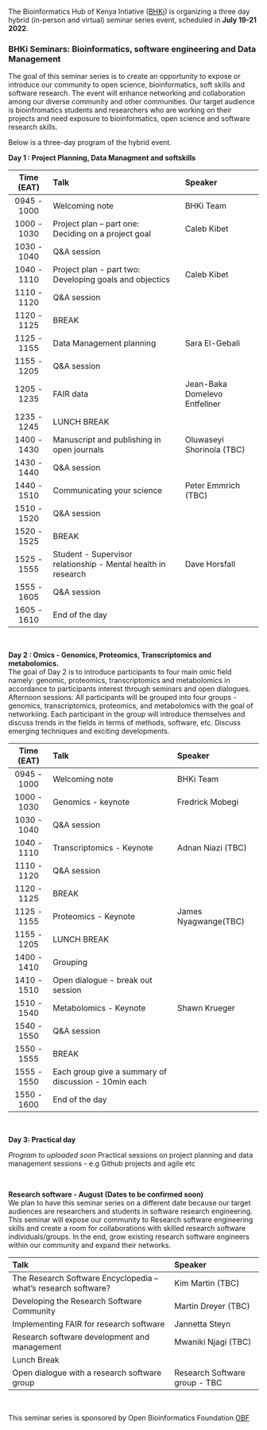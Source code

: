 The Bioinformatics Hub of Kenya Intiative ([BHKi](https://bhki.org/)) is organizing a three day hybrid (in-person and virtual) seminar series event, scheduled in **July 19-21 2022**. 

### BHKi Seminars: Bioinformatics, software engineering and Data Management

The goal of this seminar series  is to create an opportunity to expose or introduce our community to open science, bioinformatics, soft skills and software research. The event will enhance networking and collaboration among our diverse community and other communities. Our target audience is bioinfromatics students and researchers who are working on their projects and need exposure to bioinformatics, open science and software research skills. 

Below is a three-day program of the hybrid event.

**Day 1 : Project Planning, Data Managment and softskills**
<br/>

|**Time (EAT)**| **Talk** | **Speaker** |
|:---------------:|:---------------------- | :-------------------------------------------- |
|0945 - 1000| Welcoming note | BHKi Team |
|1000 - 1030 |Project plan – part one: <br/>Deciding on a project goal | Caleb Kibet |
|1030 - 1040|Q&A session||
|1040 - 1110 |Project plan - part two: <br/>Developing goals and objectics | Caleb Kibet |
|1110 - 1120|Q&A session||
|1120 - 1125|BREAK||
|1125 - 1155 |Data Management planning | Sara El-Gebali |
|1155 - 1205 |Q&A session||
|1205 - 1235|FAIR data| Jean-Baka Domelevo Entfellner |
|1235 - 1245| LUNCH BREAK||
|1400 - 1430|Manuscript and publishing in open journals|Oluwaseyi Shorinola (TBC)|
|1430 - 1440|Q&A session||
|1440 - 1510| Communicating your science | Peter Emmrich (TBC)|
|1510 - 1520|Q&A session||
|1520 - 1525|BREAK||
|1525 - 1555|Student - Supervisor relationship - Mental health in research|Dave Horsfall|
|1555 - 1605|Q&A session||
|1605 - 1610|End of the day |

<br/>

**Day 2 : Omics - Genomics, Proteomics, Transcriptomics and metabolomics.**
<br/>
The goal of Day 2 is to introduce participants to four main omic field namely: genomic, proteomics, transcriptomics and metabolomics in accordance to participants interest through seminars and open dialogues.<br/>
Afternoon sessions: All participants will be grouped into four groups - genomics, transcriptomics, proteomics, and metabolomics with the goal of networkiing. Each participant in the group will introduce themselves and discuss trends in the fields in terms of methods, software, etc. Discuss emerging techniques and exciting developments.
<br/>

|**Time (EAT)**| **Talk** | **Speaker** |
|:----------------:|:---------------------- | :-------------------------------------------- |
|0945 - 1000|Welcoming note|BHKi Team|
|1000 - 1030 | Genomics - keynote  | Fredrick Mobegi |
|1030 - 1040|Q&A session|
|1040 - 1110 |Transcriptomics - Keynote | Adnan Niazi (TBC)|
|1110 - 1120|Q&A session|
|1120 - 1125 |BREAK|
|1125 - 1155| Proteomics - Keynote|James Nyagwange(TBC)|
|1155 - 1205 |LUNCH BREAK|
|1400 - 1410|Grouping |
|1410 - 1510|Open dialogue - break out session|
|1510 - 1540| Metabolomics - Keynote | Shawn Krueger| 
|1540 - 1550| Q&A session|
|1550 - 1555| BREAK|
|1555 - 1550|Each group give a summary of discussion - 10min each |
|1550 - 1600|End of the day|

<br/>

**Day 3: Practical day**

_Program to uploaded soon_
Practical sessions on project planning and data management sessions - e.g Github projects and agile etc 

<br/>

**Research software - August (Dates to be confirmed soon)**
<br/>
We plan to have this seminar series on a different date because our target audiences are researchers and students in software research engineering. This seminar will expose our community to Research software engineering skills and create a room for collaborations with skilled research software individuals/groups. In the end, grow existing research software engineers within our community and expand their networks. 

| **Talk** | **Speaker** |
|:---------------------- | :------------------------------------- |
|The Research Software Encyclopedia – what’s research software? | Kim Martin (TBC)|
| Developing the Research Software Community |Martin Dreyer (TBC)|
|Implementing FAIR for research software |Jannetta Steyn|
|Research software development and management | Mwaniki Njagi (TBC) |
|Lunch Break|
|Open dialogue with a research software group | Research Software group - TBC|

<br/>

This seminar series is sponsored by Open Bioinformatics Foundation [OBF](https://www.open-bio.org/)

